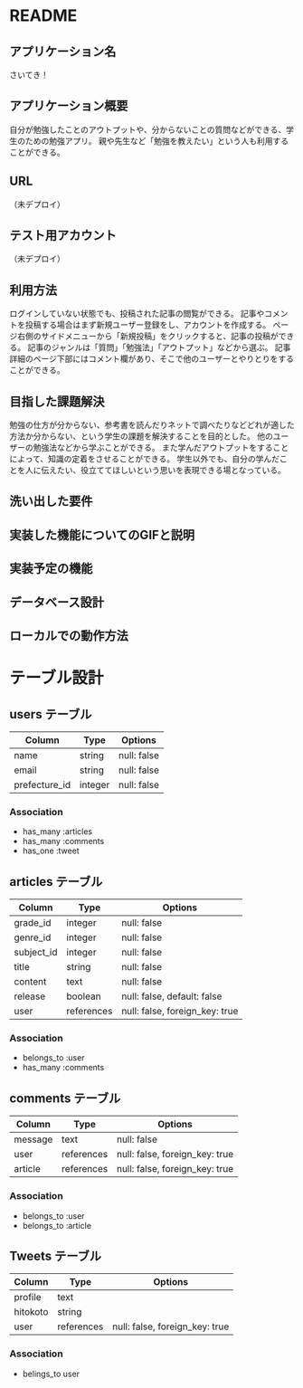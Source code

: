 # README

## アプリケーション名
さいてき！

## アプリケーション概要
自分が勉強したことのアウトプットや、分からないことの質問などができる、学生のための勉強アプリ。
親や先生など「勉強を教えたい」という人も利用することができる。

## URL
（未デプロイ）

## テスト用アカウント
（未デプロイ）

## 利用方法
ログインしていない状態でも、投稿された記事の閲覧ができる。
記事やコメントを投稿する場合はまず新規ユーザー登録をし、アカウントを作成する。
ページ右側のサイドメニューから「新規投稿」をクリックすると、記事の投稿ができる。
記事のジャンルは「質問」「勉強法」「アウトプット」などから選ぶ。
記事詳細のページ下部にはコメント欄があり、そこで他のユーザーとやりとりをすることができる。

## 目指した課題解決
勉強の仕方が分からない、参考書を読んだりネットで調べたりなどどれが適した方法か分からない、という学生の課題を解決することを目的とした。
他のユーザーの勉強法などから学ぶことができる。
また学んだアウトプットをすることによって、知識の定着をさせることができる。
学生以外でも、自分の学んだことを人に伝えたい、役立ててほしいという思いを表現できる場となっている。

## 洗い出した要件

## 実装した機能についてのGIFと説明

## 実装予定の機能

## データベース設計

## ローカルでの動作方法


# テーブル設計

## users テーブル
| Column        | Type    | Options     |
| ------------- | ------- | ----------- |
| name          | string  | null: false |
| email         | string  | null: false |
| prefecture_id | integer | null: false |

### Association
- has_many :articles
- has_many :comments
- has_one :tweet

## articles テーブル
| Column     | Type       | Options                           |
| ---------- | ---------- | --------------------------------- |
| grade_id   | integer    | null: false                       |
| genre_id   | integer    | null: false                       |
| subject_id | integer    | null: false                       |
| title      | string     | null: false                       |
| content    | text       | null: false                       |
| release    | boolean    | null: false, default: false       |
| user       | references | null: false, foreign_key: true    |

### Association
- belongs_to :user
- has_many :comments

## comments テーブル
| Column  | Type       | Options                        |
| ------- | ---------- | ------------------------------ |
| message | text       | null: false                    |
| user    | references | null: false, foreign_key: true |
| article | references | null: false, foreign_key: true |

### Association
- belongs_to :user
- belongs_to :article

## Tweets テーブル
 | Column   | Type       | Options                        |
 | -------- | ---------- | ------------------------------ |
 | profile  | text       |                                |
 | hitokoto | string     |                                |
 | user     | references | null: false, foreign_key: true |

 ### Association
 - belings_to user